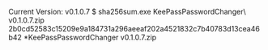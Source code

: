 Current Version:		v0.1.0.7
$ sha256sum.exe KeePassPasswordChanger\ v0.1.0.7.zip
2b0cd52583c15209e9a184731a296aeeaf202a4521832c7b40783d13cea46b42 *KeePassPasswordChanger v0.1.0.7.zip


